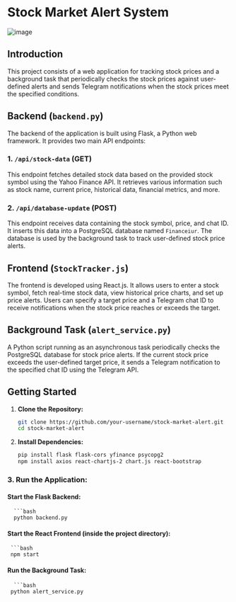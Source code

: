 # Stock Market Alert System
![image](https://github.com/simonlim42/Financeiur/assets/61169518/327d67d3-b821-4ca2-a7ad-38e79351146a)

## Introduction
This project consists of a web application for tracking stock prices and a background task that periodically checks the stock prices against user-defined alerts and sends Telegram notifications when the stock prices meet the specified conditions.

## Backend (`backend.py`)

The backend of the application is built using Flask, a Python web framework. It provides two main API endpoints:

### 1. `/api/stock-data` (GET)

This endpoint fetches detailed stock data based on the provided stock symbol using the Yahoo Finance API. It retrieves various information such as stock name, current price, historical data, financial metrics, and more.

### 2. `/api/database-update` (POST)

This endpoint receives data containing the stock symbol, price, and chat ID. It inserts this data into a PostgreSQL database named `Financeiur`. The database is used by the background task to track user-defined stock price alerts.

## Frontend (`StockTracker.js`)

The frontend is developed using React.js. It allows users to enter a stock symbol, fetch real-time stock data, view historical price charts, and set up price alerts. Users can specify a target price and a Telegram chat ID to receive notifications when the stock price reaches or exceeds the target.

## Background Task (`alert_service.py`)

A Python script running as an asynchronous task periodically checks the PostgreSQL database for stock price alerts. If the current stock price exceeds the user-defined target price, it sends a Telegram notification to the specified chat ID using the Telegram API.

## Getting Started

1. **Clone the Repository:**

   ```bash
   git clone https://github.com/your-username/stock-market-alert.git
   cd stock-market-alert
2. **Install Dependencies:**
   ```bash
   pip install flask flask-cors yfinance psycopg2
   npm install axios react-chartjs-2 chart.js react-bootstrap

### 3. Run the Application:
#### Start the Flask Backend:
      ```bash
      python backend.py
#### Start the React Frontend (inside the project directory):
     ```bash
     npm start
#### Run the Background Task:
      ```bash
     python alert_service.py
